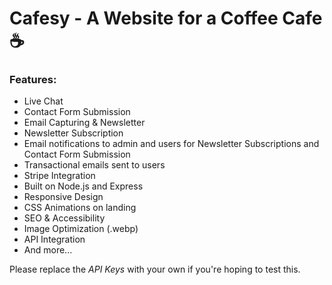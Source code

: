# Cafesy - A Website for a Coffee Cafe ☕

### Features:
- Live Chat
- Contact Form Submission
- Email Capturing & Newsletter
- Newsletter Subscription
- Email notifications to admin and users for Newsletter Subscriptions and Contact Form Submission
- Transactional emails sent to users
- Stripe Integration
- Built on Node.js and Express
- Responsive Design
- CSS Animations on landing
- SEO & Accessibility
- Image Optimization (.webp)
- API Integration
- And more...

 Please replace the _API Keys_ with your own if you're hoping to test this.
 
